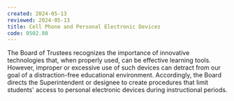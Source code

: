 ```yaml
---
created: 2024-05-13
reviewed: 2024-05-13
title: Cell Phone and Personal Electronic Devices
code: 0502.80
---
```


The Board of Trustees recognizes the importance of innovative technologies that, when properly used, can be effective learning tools. However, improper or excessive use of such devices can detract from our goal of a distraction-free educational environment. Accordingly, the Board directs the Superintendent or designee to create procedures that limit students' access to personal electronic devices during instructional periods.

